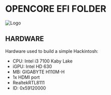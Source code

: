 
# OPENCORE EFI FOLDER

![Logo](https://www.podfeet.com/blog/wp-content/uploads/2022/02/OpenCore-Logo-bg.png)

## HARDWARE

Hardware used to build a simple Hackintosh:

- CPU: Intel i3 7100 Kaby Lake
- iGPU: Intel HD 630
- MB: GIGABYTE H110M-H
- 1x HDMI port
- RealtekRTL8111
- ID: 0x59120000
